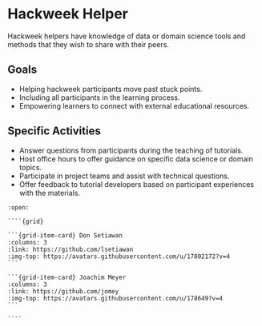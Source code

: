 # Hackweek Helper

Hackweek helpers have knowledge of data or domain science tools and methods that they wish to share with their peers.

## Goals

* Helping hackweek participants move past stuck points.  
* Including all participants in the learning process.
* Empowering learners to connect with external educational resources.

## Specific Activities

* Answer questions from participants during the teaching of tutorials.
* Host office hours to offer guidance on specific data science or domain topics.
* Participate in project teams and assist with technical questions.
* Offer feedback to tutorial developers based on participant experiences with the materials.

`````{dropdown} **People With Experience in this Role**
:open:

````{grid}

```{grid-item-card} Don Setiawan
:columns: 3
:link: https://github.com/lsetiawan
:img-top: https://avatars.githubusercontent.com/u/17802172?v=4
```

```{grid-item-card} Joachim Meyer
:columns: 3
:link: https://github.com/jomey
:img-top: https://avatars.githubusercontent.com/u/178649?v=4
```

````
`````
